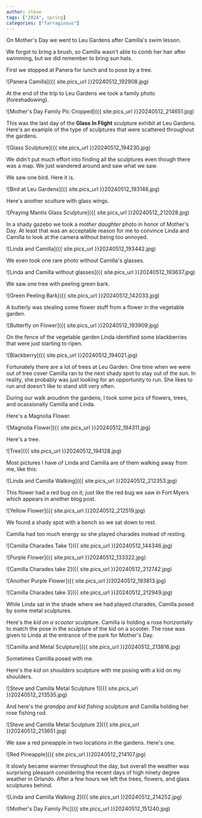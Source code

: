 ```yaml
---
author: steve
tags: ["2024", spring]
categories: ["farraginous"]
---
```

On Mother's Day we went to Leu Gardens after Camilla's swim lesson.   

We forgot to bring a brush, so Camilla wasn't able to comb her hair after swimming, but we did remember to bring sun hats.  

First we stopped at Panera for lunch and to pose by a tree.  

![Panera Camilla]({{ site.pics_url }}20240512_192908.jpg)

At the end of the trip to Leu Gardens we took a family photo (foreshadowing).  

![Mother's Day Family Pic Cropped]({{ site.pics_url }}20240512_214651.jpg)

This was the last day of the **Glass In Flight** sculpture exhibit at Leu Gardens. Here's an example of the type of sculptures that were scattered throughout the gardens.

![Glass Sculpture]({{ site.pics_url }}20240512_194230.jpg)

We didn't put much effort into finding all the sculptures even though there was a map. We just wandered around and saw what we saw.  

We saw one bird. Here it is.  

![Bird at Leu Gardens]({{ site.pics_url }}20240512_193146.jpg)

Here's another sculture with glass wings.  

![Praying Mantis Glass Sculpture]({{ site.pics_url }}20240512_212028.jpg)

In a shady gazebo we took a *mother daughter* photo in honor of Mother's Day.  At least that was an acceptable reason for me to convince Linda and Camilla to look at the camera without being too annoyed.  

![Linda and Camilla]({{ site.pics_url }}20240512_193442.jpg)

We even took one rare photo without Camilla's glasses.  

![Linda and Camilla without glasses]({{ site.pics_url }}20240512_193637.jpg)

We saw one tree with peeling green bark.  

![Green Peeling Bark]({{ site.pics_url }}20240512_142033.jpg)

A butterly was stealing some flower stuff from a flower in the vegetable garden.  

![Butterfly on Flower]({{ site.pics_url }}20240512_193909.jpg)

On the fence of the vegetable garden Linda identified some blackberries that were just starting to ripen.  

![Blackberry]({{ site.pics_url }}20240512_194021.jpg)

Fortunately there are a lot of trees at Leu Garden. One time when we were out of tree cover Camilla ran to the next shady spot to stay out of the sun. In reality, she probably was just looking for an opportunity to run. She likes to run and doesn't like to stand still very often.  

During our walk aroudnm the gardens, I took some pics of flowers, trees, and ocassionally Camilla and Linda.  

Here's a Magnolia Flower.  

![Magnolia Flower]({{ site.pics_url }}20240512_194311.jpg)

Here's a tree.  

![Tree]({{ site.pics_url }}20240512_194128.jpg)

Most pictures I have of Linda and Camilla are of them walking away from me, like this: 

![Linda and Camilla Walking]({{ site.pics_url }}20240512_212353.jpg)

This flower had a red bug on it; just like the red bug we saw in Fort Myers which appears in another blog post.  

![Yellow Flower]({{ site.pics_url }}20240512_212519.jpg)

We found a shady spot with a bench so we sat down to rest.  

Camilla had too much energy so she played charades instead of resting.  

![Camilla Charades Take 1]({{ site.pics_url }}20240512_144346.jpg)

![Purple Flower]({{ site.pics_url }}20240512_133322.jpg)

![Camilla Charades take 2]({{ site.pics_url }}20240512_212742.jpg)

![Another Purple Flower]({{ site.pics_url }}20240512_193813.jpg)

![Camilla Charades take 3]({{ site.pics_url }}20240512_212949.jpg)

While Linda sat in the shade where we had played charades, Camilla posed by some metal sculptures.  

Here's the *kid on a scooter* sculpture. Camilla is holding a rose horizontally to match the pose in the sculpture of the kid on a scooter.  The rose was given to Linda at the entrance of the park for Mother's Day.  

![Camilla and Metal Sculpture]({{ site.pics_url }}20240512_213816.jpg)

Sometimes Camilla posed with me.  

Here's the *kid on shoulders* sculpture with me posing with a kid on my shoulders.  

![Steve and Camilla Metal Sculpture 1]({{ site.pics_url }}20240512_213535.jpg)

And here's the *grandpa and kid fishing* sculpture and Camilla holding her rose fishing rod.  

![Steve and Camilla Metal Sculpture 2]({{ site.pics_url }}20240512_213651.jpg)

We saw a red pineapple in two locations in the gardens.  Here's one.  

![Red Pineapple]({{ site.pics_url }}20240512_214107.jpg)

It slowly became warmer throughout the day, but overall the weather was surprising pleasant considering the recent days of high ninety degree weather in Orlando.  After a few hours we left the trees, flowers, and glass sculptures behind.  

![Linda and Camilla Walking 2]({{ site.pics_url }}20240512_214252.jpg)

![Mother's Day Family Pic]({{ site.pics_url }}20240512_151240.jpg)
